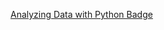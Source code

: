 [Analyzing Data with Python Badge](https://www.credly.com/badges/9f7a7d2d-dea5-4219-972c-48a0c9ca38c0)

